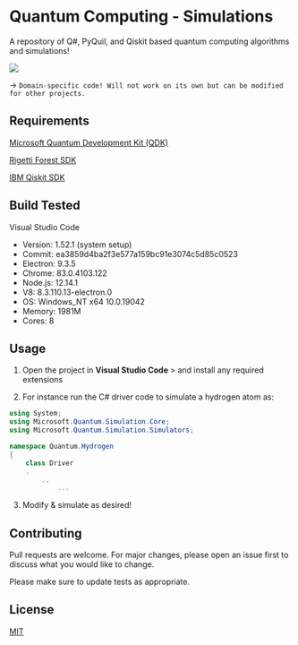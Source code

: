 # Quantum Computing - Simulations

A repository of Q#, PyQuil, and Qiskit based quantum computing algorithms and simulations!

![](https://upload.wikimedia.org/wikipedia/commons/thumb/f/f4/Bloch_Sphere.svg/500px-Bloch_Sphere.svg.png)

→ `Domain-specific code! Will not work on its own but can be modified for other projects.`

## Requirements

[Microsoft Quantum Development Kit (QDK)](https://www.microsoft.com/en-us/quantum/development-kit)

[Rigetti Forest SDK](https://pyquil-docs.rigetti.com/en/stable/start.html)

[IBM Qiskit SDK](https://qiskit.org/)



## Build Tested

Visual Studio Code
* Version: 1.52.1 (system setup)
* Commit: ea3859d4ba2f3e577a159bc91e3074c5d85c0523
* Electron: 9.3.5
* Chrome: 83.0.4103.122
* Node.js: 12.14.1
* V8: 8.3.110.13-electron.0
* OS: Windows_NT x64 10.0.19042
* Memory: 1981M
* Cores: 8

## Usage

1)	Open the project in **Visual Studio Code** > and install any required extensions

2)  For instance run the C# driver code to simulate a hydrogen atom as:

```C#
using System;
using Microsoft.Quantum.Simulation.Core;
using Microsoft.Quantum.Simulation.Simulators;

namespace Quantum.Hydrogen
{
    class Driver
    .
        ..
            ...
```
3) Modify & simulate as desired!

## Contributing

Pull requests are welcome. For major changes, please open an issue first to discuss what you would like to change.

Please make sure to update tests as appropriate.


## License
[MIT](https://choosealicense.com/licenses/mit/)
